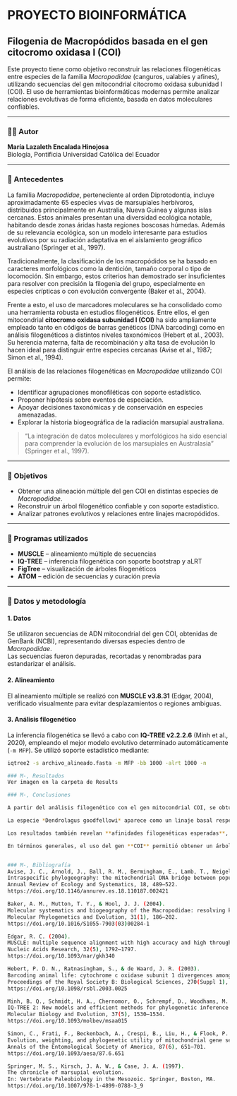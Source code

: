 # PROYECTO BIOINFORMÁTICA

## Filogenia de Macropódidos basada en el gen citocromo oxidasa I (COI)

Este proyecto tiene como objetivo reconstruir las relaciones filogenéticas entre especies de la familia *Macropodidae* (canguros, ualabíes y afines), utilizando secuencias del gen mitocondrial citocromo oxidasa subunidad I (COI). El uso de herramientas bioinformáticas modernas permite analizar relaciones evolutivas de forma eficiente, basada en datos moleculares confiables.

---

### 👩‍🔬 Autor

**María Lazaleth Encalada Hinojosa**  
Biología, Pontificia Universidad Católica del Ecuador

---

### 🧬 Antecedentes

La familia *Macropodidae*, perteneciente al orden Diprotodontia, incluye aproximadamente 65 especies vivas de marsupiales herbívoros, distribuidos principalmente en Australia, Nueva Guinea y algunas islas cercanas. Estos animales presentan una diversidad ecológica notable, habitando desde zonas áridas hasta regiones boscosas húmedas. Además de su relevancia ecológica, son un modelo interesante para estudios evolutivos por su radiación adaptativa en el aislamiento geográfico australiano (Springer et al., 1997).

Tradicionalmente, la clasificación de los macropódidos se ha basado en caracteres morfológicos como la dentición, tamaño corporal o tipo de locomoción. Sin embargo, estos criterios han demostrado ser insuficientes para resolver con precisión la filogenia del grupo, especialmente en especies crípticas o con evolución convergente (Baker et al., 2004).

Frente a esto, el uso de marcadores moleculares se ha consolidado como una herramienta robusta en estudios filogenéticos. Entre ellos, el gen mitocondrial **citocromo oxidasa subunidad I (COI)** ha sido ampliamente empleado tanto en códigos de barras genéticos (DNA barcoding) como en análisis filogenéticos a distintos niveles taxonómicos (Hebert et al., 2003). Su herencia materna, falta de recombinación y alta tasa de evolución lo hacen ideal para distinguir entre especies cercanas (Avise et al., 1987; Simon et al., 1994).

El análisis de las relaciones filogenéticas en *Macropodidae* utilizando COI permite:

- Identificar agrupaciones monofiléticas con soporte estadístico.
- Proponer hipótesis sobre eventos de especiación.
- Apoyar decisiones taxonómicas y de conservación en especies amenazadas.
- Explorar la historia biogeográfica de la radiación marsupial australiana.

> “La integración de datos moleculares y morfológicos ha sido esencial para comprender la evolución de los marsupiales en Australasia” (Springer et al., 1997).

---

### 🎯 Objetivos

- Obtener una alineación múltiple del gen COI en distintas especies de *Macropodidae*.
- Reconstruir un árbol filogenético confiable y con soporte estadístico.
- Analizar patrones evolutivos y relaciones entre linajes macropódidos.

---

### 🧪 Programas utilizados

- **MUSCLE** – alineamiento múltiple de secuencias
- **IQ-TREE** – inferencia filogenética con soporte bootstrap y aLRT
- **FigTree** – visualización de árboles filogenéticos
- **ATOM** – edición de secuencias y curación previa

---

### 🔬 Datos y metodología

#### 1. Datos
Se utilizaron secuencias de ADN mitocondrial del gen COI, obtenidas de GenBank (NCBI), representando diversas especies dentro de *Macropodidae*.  
Las secuencias fueron depuradas, recortadas y renombradas para estandarizar el análisis.

#### 2. Alineamiento
El alineamiento múltiple se realizó con **MUSCLE v3.8.31** (Edgar, 2004), verificado visualmente para evitar desplazamientos o regiones ambiguas.

#### 3. Análisis filogenético
La inferencia filogenética se llevó a cabo con **IQ-TREE v2.2.2.6** (Minh et al., 2020), empleando el mejor modelo evolutivo determinado automáticamente (`-m MFP`). Se utilizó soporte estadístico mediante:

```bash
iqtree2 -s archivo_alineado.fasta -m MFP -bb 1000 -alrt 1000 -n

### M-, Resultados
Ver imagen en la carpeta de Results 

### M-, Conclusiones 

A partir del análisis filogenético con el gen mitocondrial COI, se obtuvo un árbol con agrupaciones bien definidas dentro de la familia *Macropodidae*. El árbol muestra una clara separación entre los géneros analizados, destacando la **monofilia del género *Petrogale***, con altos valores de soporte en la mayoría de sus nodos internos (bootstrap >85% y aLRT >80 en varios casos).

La especie *Dendrolagus goodfellowi* aparece como un linaje basal respecto al resto del clado principal, mientras que *Phascolarctos cinereus* (el koala) se posiciona como grupo externo, cumpliendo el rol de outgroup para enraizar el árbol. 

Los resultados también revelan **afinidades filogenéticas esperadas**, como la cercanía entre *Thylogale thetis*, *T. stigmatica* y *T. browni*, así como la cohesión de *Macropus rufogriseus* y *Macropus sp.* en un clado separado del resto de los wallabies.

En términos generales, el uso del gen **COI** permitió obtener un árbol con **resolución filogenética confiable**, sustentado por análisis estadísticos robustos (bootstrap ultrarrápido y aLRT), lo cual respalda su utilidad para estudios sistemáticos en *Macropodidae*.


### M-, Bibliografía 
Avise, J. C., Arnold, J., Ball, R. M., Bermingham, E., Lamb, T., Neigel, J. E., ... & Saunders, N. C. (1987).
Intraspecific phylogeography: the mitochondrial DNA bridge between population genetics and systematics.
Annual Review of Ecology and Systematics, 18, 489–522.
https://doi.org/10.1146/annurev.es.18.110187.002421

Baker, A. M., Mutton, T. Y., & Hool, J. J. (2004).
Molecular systematics and biogeography of the Macropodidae: resolving kangaroo relationships using mitochondrial DNA.
Molecular Phylogenetics and Evolution, 31(1), 186–202.
https://doi.org/10.1016/S1055-7903(03)00284-1

Edgar, R. C. (2004).
MUSCLE: multiple sequence alignment with high accuracy and high throughput.
Nucleic Acids Research, 32(5), 1792–1797.
https://doi.org/10.1093/nar/gkh340

Hebert, P. D. N., Ratnasingham, S., & de Waard, J. R. (2003).
Barcoding animal life: cytochrome c oxidase subunit 1 divergences among closely related species.
Proceedings of the Royal Society B: Biological Sciences, 270(Suppl 1), S96–S99.
https://doi.org/10.1098/rsbl.2003.0025

Minh, B. Q., Schmidt, H. A., Chernomor, O., Schrempf, D., Woodhams, M. D., von Haeseler, A., & Lanfear, R. (2020).
IQ-TREE 2: New models and efficient methods for phylogenetic inference in the genomic era.
Molecular Biology and Evolution, 37(5), 1530–1534.
https://doi.org/10.1093/molbev/msaa015

Simon, C., Frati, F., Beckenbach, A., Crespi, B., Liu, H., & Flook, P. (1994).
Evolution, weighting, and phylogenetic utility of mitochondrial gene sequences and a compilation of conserved PCR primers.
Annals of the Entomological Society of America, 87(6), 651–701.
https://doi.org/10.1093/aesa/87.6.651

Springer, M. S., Kirsch, J. A. W., & Case, J. A. (1997).
The chronicle of marsupial evolution.
In: Vertebrate Paleobiology in the Mesozoic. Springer, Boston, MA.
https://doi.org/10.1007/978-1-4899-0788-3_9

